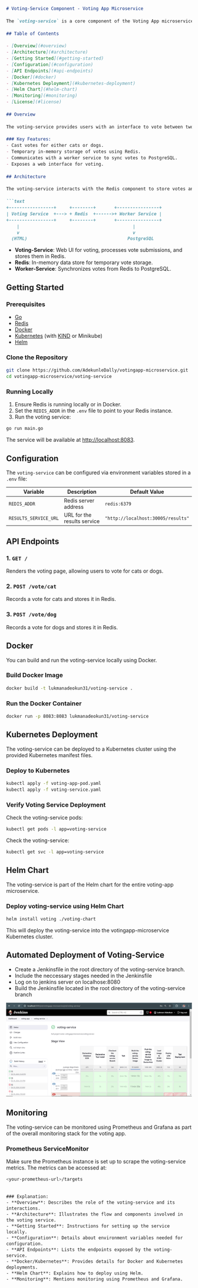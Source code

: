 

```md
# Voting-Service Component - Voting App Microservice

The `voting-service` is a core component of the Voting App microservice architecture. It handles the HTTP requests for casting votes and temporarily stores the vote counts in Redis. The votes are later synchronized with PostgreSQL by the worker-service.

## Table of Contents

- [Overview](#overview)
- [Architecture](#architecture)
- [Getting Started](#getting-started)
- [Configuration](#configuration)
- [API Endpoints](#api-endpoints)
- [Docker](#docker)
- [Kubernetes Deployment](#kubernetes-deployment)
- [Helm Chart](#helm-chart)
- [Monitoring](#monitoring)
- [License](#license)

## Overview

The voting-service provides users with an interface to vote between two options: cats and dogs. Votes are stored in Redis, which acts as a temporary store, and a worker service later synchronizes these votes with a PostgreSQL database.

### Key Features:
- Cast votes for either cats or dogs.
- Temporary in-memory storage of votes using Redis.
- Communicates with a worker service to sync votes to PostgreSQL.
- Exposes a web interface for voting.

## Architecture

The voting-service interacts with the Redis component to store votes and with the worker-service to notify when votes are updated. It serves a simple web UI built with HTML templates and static CSS files.

```text
+-----------------+     +--------+       +----------------+
| Voting Service  +---> + Redis  +------>+ Worker Service |
+-----------------+     +--------+       +----------------+
    |                                           |
    v                                           v
  (HTML)                                      PostgreSQL
```

- **Voting-Service**: Web UI for voting, processes vote submissions, and stores them in Redis.
- **Redis**: In-memory data store for temporary vote storage.
- **Worker-Service**: Synchronizes votes from Redis to PostgreSQL.

## Getting Started

### Prerequisites

- [Go](https://golang.org/dl/)
- [Redis](https://redis.io/)
- [Docker](https://www.docker.com/)
- [Kubernetes](https://kubernetes.io/) (with [KIND](https://kind.sigs.k8s.io/) or Minikube)
- [Helm](https://helm.sh/)

### Clone the Repository

```bash
git clone https://github.com/AdekunleDally/votingapp-microservice.git
cd votingapp-microservice/voting-service
```

### Running Locally

1. Ensure Redis is running locally or in Docker.
2. Set the `REDIS_ADDR` in the `.env` file to point to your Redis instance.
3. Run the voting service:

```bash
go run main.go
```

The service will be available at [http://localhost:8083](http://localhost:8083).

## Configuration

The `voting-service` can be configured via environment variables stored in a `.env` file:

| Variable             | Description                  | Default Value           |
|----------------------|------------------------------|-------------------------|
| `REDIS_ADDR`         | Redis server address         | `redis:6379`            |
| `RESULTS_SERVICE_URL`| URL for the results service  |`"http://localhost:30005/results"`           |

## API Endpoints

### 1. `GET /`
Renders the voting page, allowing users to vote for cats or dogs.

### 2. `POST /vote/cat`
Records a vote for cats and stores it in Redis.

### 3. `POST /vote/dog`
Records a vote for dogs and stores it in Redis.

## Docker

You can build and run the voting-service locally using Docker.

### Build Docker Image

```bash
docker build -t lukmanadeokun31/voting-service .
```

### Run the Docker Container

```bash
docker run -p 8083:8083 lukmanadeokun31/voting-service
```

## Kubernetes Deployment

The voting-service can be deployed to a Kubernetes cluster using the provided Kubernetes manifest files.

### Deploy to Kubernetes

```bash
kubectl apply -f voting-app-pod.yaml
kubectl apply -f voting-service.yaml
```

### Verify Voting Service Deployment

Check the voting-service pods:

```bash
kubectl get pods -l app=voting-service
```

Check the voting-service:

```bash
kubectl get svc -l app=voting-service
```

## Helm Chart

The voting-service is part of the Helm chart for the entire voting-app microservice.

### Deploy voting-service using Helm Chart

```bash
helm install voting ./voting-chart
```

This will deploy the voting-service into the votingapp-microservice Kubernetes cluster.

## Automated Deployment of Voting-Service 
* Create a Jenkinsfile in the root directory of the voting-service branch.
* Include the neccessary stages needed in the Jenkinsfile
* Log on to jenkins server on localhose:8080  
* Build the Jenkinsfile located in the root directory of the voting-service branch


![voting-service-pipeline](./images/voting-service-pipeline.png)

## Monitoring

The voting-service can be monitored using Prometheus and Grafana as part of the overall monitoring stack for the voting app.

### Prometheus ServiceMonitor

Make sure the Prometheus instance is set up to scrape the voting-service metrics. The metrics can be accessed at:

```bash
<your-prometheus-url>/targets
```

```

### Explanation:
- **Overview**: Describes the role of the voting-service and its interactions.
- **Architecture**: Illustrates the flow and components involved in the voting service.
- **Getting Started**: Instructions for setting up the service locally.
- **Configuration**: Details about environment variables needed for configuration.
- **API Endpoints**: Lists the endpoints exposed by the voting-service.
- **Docker/Kubernetes**: Provides details for Docker and Kubernetes deployments.
- **Helm Chart**: Explains how to deploy using Helm.
- **Monitoring**: Mentions monitoring using Prometheus and Grafana.